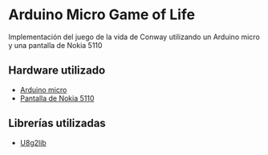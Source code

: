 # Arduino Micro Game of Life
Implementación del juego de la vida de Conway utilizando un Arduino micro
y una pantalla de Nokia 5110
## Hardware utilizado
* [Arduino micro](https://store.arduino.cc/usa/arduino-micro)
* [Pantalla de Nokia 5110](https://es.aliexpress.com/item/4000118559474.html?spm=a2g0o.productlist.0.0.4eb8fc85n9debE&algo_pvid=a92e915c-3663-4bf2-9230-5ef4b466fbdb&algo_expid=a92e915c-3663-4bf2-9230-5ef4b466fbdb-2&btsid=0ab6fb8315874776732528892e2382&ws_ab_test=searchweb0_0,searchweb201602_,searchweb201603_)
## Librerías utilizadas
* [U8g2lib](https://github.com/olikraus/u8g2)
